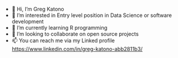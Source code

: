 - 👋 Hi, I’m Greg Katono
- 👀 I’m interested in Entry level position in Data Science or software development
- 🌱 I’m currently learning R programming
- 💞️ I’m looking to collaborate on open source projects
- 📫 You can reach me via my Linked profile https://www.linkedin.com/in/greg-katono-abb2811b3/

<!---
katono254/katono254 is a ✨ special ✨ repository because its `README.md` (this file) appears on your GitHub profile.
You can click the Preview link to take a look at your changes.
--->
